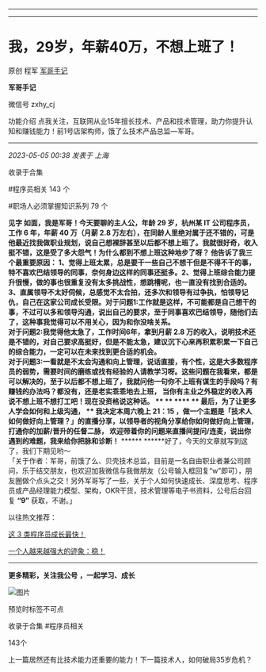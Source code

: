 ----------------------------------------
----------------------------------------
#  我，29岁，年薪40万，不想上班了！

原创 程军  [ 军哥手记 ](javascript:void\(0\);)

**军哥手记** ![]()

微信号 zxhy_cj

功能介绍 点我关注，互联网从业15年擅长技术、产品和技术管理，助力你提升认知和赚钱能力！前1号店架构师，饿了么技术产品总监—军哥。

____

_2023-05-05 00:38_ _发表于 上海_

收录于合集

#程序员相关 143 个

#职场人必须掌握知识系列 79 个

**见字 如面，我是军哥！**今天要聊的主人公，年龄 29 岁，杭州某 IT 公司程序员，工作 6 年，年薪 40 万（月薪 2.8
万左右），在同龄人里绝对属于还不错的，可是他最近找我做职业规划，说自己想裸辞甚至以后都不想上班了。我就很好奇，收入挺不错，这是受了多大怨气！为什么都到不想上班这种地步了呀？
**他告诉了我三个最重要原因：**
1、觉得上班太累，总是要干一些自己不想干但是不得不干的事，特不喜欢巴结领导的同事，奈何身边这样的同事还挺多。2、觉得上班综合能力提升很慢，做的事也很重复没有太多挑战性，想跳槽呢，也一直没有找到合适的。3、直属领导不太好伺候，总感觉不太合拍，还多次和领导有过争执，怕领导记仇，自己在这家公司成长受限。对于问题1:工作就是这样，不可能都是自己想干的事，不过可以多和领导沟通，说出自己的要求，至于同事喜欢巴结领导，随他们去了，这种事我觉得可以不用关心，因为和你没啥关系。  
对于问题2:我觉得他太急了，工作时间6年，拿到月薪 2.8
万的收入，说明技术还是不错的，对自己要求高挺好，但是不能太急，建议沉下心来再积累积累一下自己的综合能力，一定可以在未来找到更合适的机会。  
对于问题3:一看就是不太会沟通和向上管理，说话直接，有个性，这是大多数程序员的弱势，需要时间的磨练或找有经验的人请教学习呀。这些问题在我看来，都是可以解决的，至于以后都不想上班了，我就问他一句你不上班有谋生的手段吗？有赚钱的办法吗？都没有，还是老实乖乖地去上班，
**当你有主业之外稳定的收入再说不想上班不想打工吧！现在没资格说这种话。** ** ** **** ** **最后，为了让更多人学会如何和上级沟通，**
** **我决定本周六晚上 21：15
，做一个主题是「技术人如何做好向上管理？」的直播分享，以领导者的视角分享给你如何做好向上管理，打通你的加薪/晋升的任督二脉，
**欢迎带着你的问题来直播间提问/连麦，说出你遇到的难题，我来给你把脉和诊断！******** ******
******好了，今天的文章就写到这了，我们下期见哟～  
「关于作者：军哥，前饿了么、贝壳技术总监，目前是一名自由职业者兼公司顾问，乐于结交朋友，也欢迎加我微信与我做朋友（公号输入框回复“w”即可），朋友圈做个点头之交！另外军哥写了一些，关于个人如何快速成长、深度思考、程序员或产品经理能力模型、架构，OKR干货，技术管理等电子书资料，公号后台回复
**“9”** 获取，不谢。」  

以往热文推荐：

[这 3
类程序员成长最快！](http://mp.weixin.qq.com/s?__biz=MzA3MDU2MjM4Ng==&mid=2247497540&idx=1&sn=baae83326310478e6a18e0d09595e4cd&chksm=9f385079a84fd96f1eb455e8339802f1e3bcc13bdf8954ff99a620e92d5d92b3aa8adca84971&scene=21#wechat_redirect)  

[一个人越来越强大的迹象：稳！](http://mp.weixin.qq.com/s?__biz=MzA3MDU2MjM4Ng==&mid=2247497538&idx=1&sn=aca2ed64f5d055af79b13c3ab8822fc6&chksm=9f38507fa84fd9696d87acdb077fb3e28fe18b34b5bfe072987fdfe67001c8d5d84b6fe4d2f4&scene=21#wechat_redirect)  

  

* * *

  

 **更多精彩，关注我公号** **，一起学习、成长**

![图片](https://mmbiz.qpic.cn/mmbiz_png/b96CibCt70iaajvl7fD4ZCicMcjhXMp1v6UibM134tIsO1j5yqHyNhh9arj090oAL7zGhRJRq6cFqFOlDZMleLl4pw/640?wx_fmt=png)

预览时标签不可点

收录于合集 #程序员相关

143个

上一篇居然还有比技术能力还重要的能力！下一篇技术人，如何破局35岁危机？

